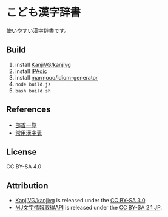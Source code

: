 # こども漢字辞書
[使いやすい漢字辞書](https://marmooo.github.io/kanji-dict/)です。

## Build
1. install [KanjiVG/kanjivg](https://github.com/KanjiVG/kanjivg)
2. install [IPAdic](https://ja.osdn.net/projects/ipadic/)
3. install [marmooo/idiom-generator](https://github.com/marmooo/ngram-idioms)
4. ```node build.js```
4. ```bash build.sh```

## References
- [部首一覧](http://etc.dounokouno.com/bushu-search/bushu-list.html)
- [常用漢字表](https://www.bunka.go.jp/kokugo_nihongo/sisaku/joho/joho/kakuki/14/tosin02/index.html)

## License
CC BY-SA 4.0

## Attribution
- [KanjiVG/kanjivg](https://github.com/KanjiVG/kanjivg) is released under the [CC BY-SA 3.0](https://creativecommons.org/licenses/by-sa/3.0/).
- [MJ文字情報取得API](https://mojikiban.ipa.go.jp/search/help/api) is released under the [CC BY-SA 2.1 JP](https://creativecommons.org/licenses/by-sa/2.1/jp/).
